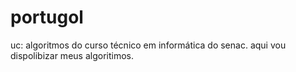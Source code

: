 # portugol
uc: algoritmos do curso técnico em informática  do senac.  aqui vou dispolibizar meus algoritimos.
